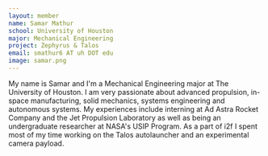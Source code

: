 ```yaml
---
layout: member
name: Samar Mathur
school: University of Houston
major: Mechanical Engineering
project: Zephyrus & Talos
email: smathur6 AT uh DOT edu
image: samar.png
---
```


My name is Samar and I'm a Mechanical Engineering major at The University of Houston. I am very passionate about advanced propulsion, in-space manufacturing, solid mechanics, systems engineering and autonomous systems. My experiences include interning at Ad Astra Rocket Company and the Jet Propulsion Laboratory as well as being an undergraduate researcher at NASA's USIP Program. As a part of i2f I spent most of my time working on the Talos autolauncher and an experimental camera payload. 


